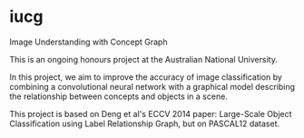 # iucg
Image Understanding with Concept Graph

This is an ongoing honours project at the Australian National University.

In this project, we aim to improve the accuracy of image classification by combining a convolutional neural network with a graphical model describing the relationship between concepts and objects in a scene.

This project is based on Deng et al's ECCV 2014 paper: Large-Scale Object Classification using Label Relationship Graph, but on PASCAL12 dataset.